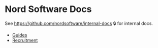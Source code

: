 # Nord Software Docs

See https://github.com/nordsoftware/internal-docs 🔒 for internal docs.

- [Guides](guides)
- [Recruitment](recruitment)
